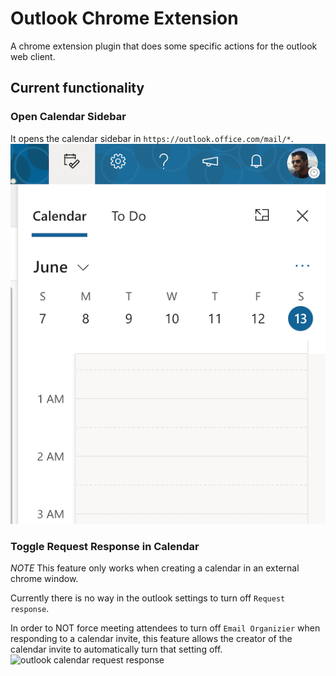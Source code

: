 # Outlook Chrome Extension

A chrome extension plugin that does some specific actions for the outlook web
client.


## Current functionality

### Open Calendar Sidebar
It opens the calendar sidebar in `https://outlook.office.com/mail/*`.
![outlook calendar sidebar](./docs/images/calendar-sidebar.png)

### Toggle Request Response in Calendar

*NOTE* This feature only works when creating a calendar in an external chrome
window.

Currently there is no way in the outlook settings to turn off `Request
response`.

In order to NOT force meeting attendees to turn off `Email
Organizier` when responding to a calendar invite, this feature allows the
creator of the calendar invite to automatically turn that setting off.
![outlook calendar request
response](./docs/images/calendar-request-response.png)

